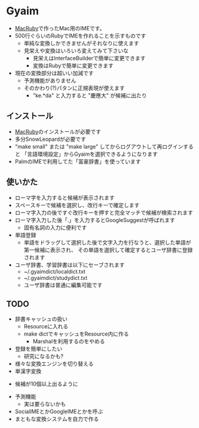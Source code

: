 # Gyaim

 * [MacRuby](http://www.macruby.org/)で作ったMac用のIMEです。
 * 500行ぐらいのRubyでIMEを作れることを示すものです
    * 単純な変換しかできませんがそれなりに使えます
    * 見栄えや変換はいろいろ変えてみて下さいな
        * 見栄えはInterfaceBuilderで簡単に変更できます
        * 変換はRubyで簡単に変更できます
 * 現在の変換部分は超いい加減です
    * 予測機能がありません
    * そのかわり(?)パタンに正規表現が使えます
        * "ke.*da" と入力すると "慶應大" が候補に出たり
## インストール

 * [MacRuby](http://www.macruby.org/)のインストールが必要です
 * 多分SnowLeopardが必要です
 * "make small" または "make large" してからログアウトして再ログインすると
   「言語環境設定」からGyaimを選択できるようになります
 * PalmのIMEで利用してた「富豪辞書」を使っています

## 使いかた

 * ローマ字を入力すると候補が表示されます
 * スペースキーで候補を選択し、改行キーで確定します
 * ローマ字入力の後ですぐ改行キーを押すと完全マッチで候補が検索されます
 * ローマ字入力した後「.」を入力するとGoogleSuggestが呼ばれます
    * 固有名詞の入力に便利です
 * 単語登録
    - 単語をドラッグして選択した後で文字入力を行なうと、選択した単語が第一候補に表示され、
      その単語を選択して確定するとユーザ辞書に登録されます
 * ユーザ辞書、学習辞書は以下にセーブされます
    - ~/.gyaimdict/localdict.txt
    - ~/.gyaimdict/studydict.txt
    - ユーザ辞書は普通に編集可能です

## TODO

 * 辞書キャッシュの扱い
    - Resourceに入れる
    - make dictでキャッシュをResource内に作る
        - Marshalを利用するのをやめる
 * 登録を簡単にしたい
    - 研究になるかも?
 * 様々な変換エンジンを切り替える
 * 単漢字変換
  - 候補が10個以上出るように
 * 予測機能
    - 実は要らないかも
 * SocialIMEとかGoogleIMEとかを呼ぶ
 * まともな変換システムを自力で作る

<!--
## 論文ネタ

 * IME用のヒントを与えるアプリケーション
        <input type="text" hint="kamakura_address">
   みたいにすると鎌倉の住所を入力しやすいIMEが出てくる
 * ヒントを出すだけだと既に色々あるかも
 * ヒントによって画像すら入れられるようにすると凄い
 * MacのIMEで画像を入力できる気がする
    - NSTextViewじゃなくてWebView(?)にすればよい
-->
